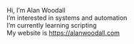 Hi, I’m Alan Woodall\
I’m interested in systems and automation\
I’m currently learning scripting\
My website is https://alanwoodall.com

<!---
alan-woodall/alan-woodall is a ✨ special ✨ repository because its `README.md` (this file) appears on your GitHub profile.
You can click the Preview link to take a look at your changes.
--->
